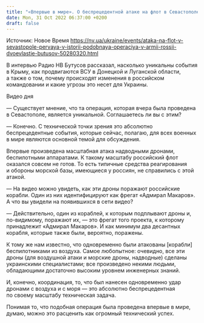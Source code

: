 ```yaml
---
title: "«Впервые в мире». О беспрецедентной атаке на флот в Севастополе надводными дронами и двоевластии в армии РФ — интервью с Юрием Бутусовым"
date: Mon, 31 Oct 2022 06:37:00 +0200
draft: false
---
```

Источник: Новое Время https://nv.ua/ukraine/events/ataka-na-flot-v-sevastopole-pervaya-v-istorii-podobnaya-operaciya-v-armii-rossii-dvoevlastie-butusov-50280320.html


В интервью Радио НВ Бутусов рассказал, насколько уникальны события в Крыму, как продвигаются ВСУ в Донецкой и Луганской области, а также о том, почему происходят изменения в российском командовании и какие угрозы это несет для Украины.

 Видео дня   

— Существует мнение, что та операция, которая вчера была проведена в Севастополе, является уникальной. Соглашаетесь ли вы с этим?

— Конечно. С технической точки зрения это абсолютно беспрецедентные события, которые сейчас, полагаю, для всех военных в мире являются основной темой для обсуждения.

Впервые произведена масштабная атака надводными дронами, беспилотными аппаратами. К такому масштабу российский флот оказался совсем не готов. То есть типичные средства реагирования и обороны морской базы, имеющиеся у россиян, не справились с этой атакой.

— На видео можно увидеть, как эти дроны поражают российские корабли. Один из них идентифицируют как фрегат «Адмирал Макаров». А что вы увидели на появившихся в сети видео?

— Действительно, один из кораблей, к которым подплывают дроны и, по-видимому, поражают их, — это фрегат того проекта, к которому принадлежит «Адмирал Макаров». И как минимум два десантных корабля, которые также были, вероятно, поражены.

К тому же нам известно, что одновременно были атакованы [корабли] беспилотниками из воздуха. Самое любопытное: очевидно, все эти дроны (для воздушной атаки и морские дроны, надводные) сделаны украинскими специалистами; все произведено некими людьми, обладающими достаточно высоким уровнем инженерных знаний.

И, конечно, координация, то, что был нанесен одновременно удар дронами с воздуха и с моря — это абсолютно беспрецедентная по своему масштабу техническая задача.

Понимая то, что подобная операция была проведена впервые в мире, думаю, можно это расценить как огромный технический успех.
